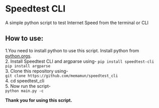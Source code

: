 # Speedtest CLI
A simple python script to test Internet Speed from the terminal or CLI

## How to use:
1.You need to install python to use this script. Install python from [python.orgs](https://python.org/downloads).\
2. Install Speedtest CLI and argparse using- `pip install speedtest-cli` \
`pip install argparse`\
3. Clone this repository using-\
`git clone https://github.com/memamun/speedtest_cli`\
4. cd speedtest_cli\
5. Now run the script-\
`python main.py -c`

__Thank you for using this script.__
